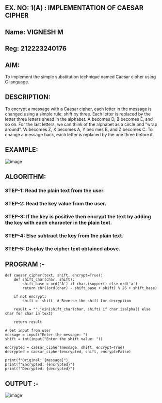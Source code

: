 ## EX. NO: 1(A) : IMPLEMENTATION OF CAESAR CIPHER

## Name: VIGNESH M
## Reg: 212223240176 

## AIM:

To implement the simple substitution technique named Caesar cipher using C language.

## DESCRIPTION:

To encrypt a message with a Caesar cipher, each letter in the message is changed using a simple rule: shift by three. Each letter is replaced by the letter three letters ahead in the alphabet. A becomes D, B becomes E, and so on. For the last letters, we can think of the
alphabet as a circle and "wrap around". W becomes Z, X becomes A, Y bec mes B, and Z
becomes C. To change a message back, each letter is replaced by the one three before it.

## EXAMPLE:



![image](https://github.com/Hemamanigandan/CNS/assets/149653568/eb9c6c43-8c80-4cdd-b9d4-91705a311c79)


## ALGORITHM:

### STEP-1: Read the plain text from the user.
### STEP-2: Read the key value from the user.
### STEP-3: If the key is positive then encrypt the text by adding the key with each character in the plain text.
### STEP-4: Else subtract the key from the plain text.
### STEP-5: Display the cipher text obtained above.


## PROGRAM :-
~~~
def caesar_cipher(text, shift, encrypt=True):
    def shift_char(char, shift):
        shift_base = ord('A') if char.isupper() else ord('a')
        return chr((ord(char) - shift_base + shift) % 26 + shift_base)
    
    if not encrypt:
        shift = -shift  # Reverse the shift for decryption
    
    result = "".join(shift_char(char, shift) if char.isalpha() else char for char in text)
    
    return result

# Get input from user
message = input("Enter the message: ")
shift = int(input("Enter the shift value: "))

encrypted = caesar_cipher(message, shift, encrypt=True)
decrypted = caesar_cipher(encrypted, shift, encrypt=False)

print(f"Original: {message}")
print(f"Encrypted: {encrypted}")
print(f"Decrypted: {decrypted}")
~~~



## OUTPUT :-
![image](https://github.com/user-attachments/assets/c6ffad41-729f-42bf-a09c-00608a4cd30c)
